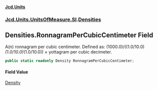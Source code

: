 #### [Jcd.Units](index.md 'index')
### [Jcd.Units.UnitsOfMeasure.SI](Jcd.Units.UnitsOfMeasure.SI.md 'Jcd.Units.UnitsOfMeasure.SI').[Densities](Densities.md 'Jcd.Units.UnitsOfMeasure.SI.Densities')

## Densities.RonnagramPerCubicCentimeter Field

A(n) ronnagram per cubic centimeter. Defined as: (1000.0)/((1.0/10.0)*(1.0/10.0)*(1.0/10.0)) × yottagram per cubic decimeter.

```csharp
public static readonly Density RonnagramPerCubicCentimeter;
```

#### Field Value
[Density](Density.md 'Jcd.Units.UnitTypes.Density')